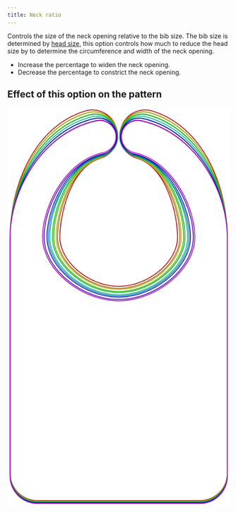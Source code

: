 ```yaml
---
title: Neck ratio
---
```


Controls the size of the neck opening relative to the bib size. The bib size is determined by [head size](/docs/patterns/bob/options/headsize), this option controls how much to reduce the head size by to determine the circumference and width of the neck opening.

- Increase the percentage to widen the neck opening.
- Decrease the percentage to constrict the neck opening.

## Effect of this option on the pattern

![This image shows the effect of this option by superimposing several variants that have a different value for this option](bob_neckratio_sample.svg "Effect of this option on the pattern")
